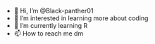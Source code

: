- 👋 Hi, I’m @Black-panther01
- 👀 I’m interested in learning more about coding 
- 🌱 I’m currently learning R
- 📫 How to reach me dm 

<!---
Black-panther01/Black-panther01 is a ✨ special ✨ repository because its `README.md` (this file) appears on your GitHub profile.
You can click the Preview link to take a look at your changes.
--->
